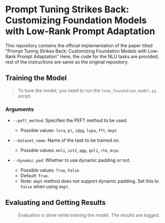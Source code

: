 # Prompt Tuning Strikes Back: Customizing Foundation Models with Low-Rank Prompt Adaptation

This repository contains the official implementation of the paper titled "Prompt Tuning Strikes Back: Customizing Foundation Models with Low-Rank Prompt Adaptation"
Here, the code for the NLU tasks are provided, rest of the instructions are same as the original repository.

## Training the Model

> To tune the model, you need to run the `tune_foundation_model.py` script. 
  
### Arguments

- `--peft_method`: Specifies the PEFT method to be used.
  - Possible values: `lora`, `pt`, `idpg`, `lopa`, `fft`, `dept`

- `--dataset_name`: Name of the task to be trained on.
  - Possible values: `mnli`, `sst2`, `qqp`, `qnli`, `rte`, `mrpc`

- `--dynamic_pad`: Whether to use dynamic padding or not.
  - Possible values: `True`, `False`
  - Default: `True`. 
  - Note: `dept` method does not support dynamic padding. Set this to `False` when using `dept`.

## Evaluating and Getting Results

> Evaluation is done while training the model. The results are logged.